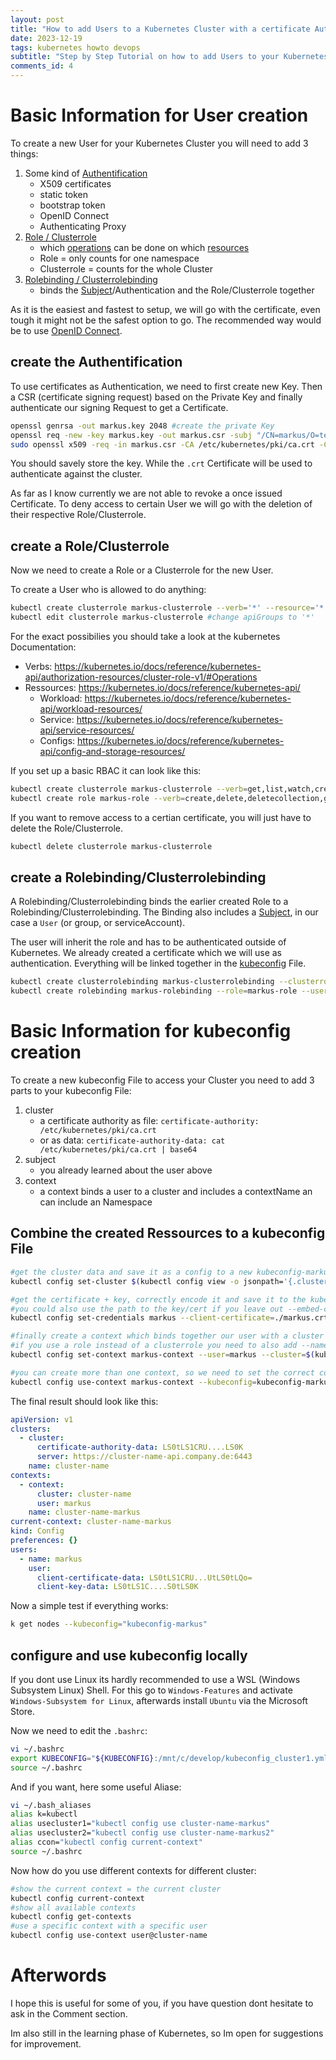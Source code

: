 ```yaml
---
layout: post
title: "How to add Users to a Kubernetes Cluster with a certificate Authentication and export to a kubeconfig file"
date: 2023-12-19
tags: kubernetes howto devops
subtitle: "Step by Step Tutorial on how to add Users to your Kubernetes-Cluster indcluding RBAC and exporting a kubeconfig File"
comments_id: 4
---
```


# Basic Information for User creation

To create a new User for your Kubernetes Cluster you will need to add 3 things:

1. Some kind of [Authentification](https://kubernetes.io/docs/reference/access-authn-authz/authentication/)
    * X509 certificates
    * static token
    * bootstrap token
    * OpenID Connect
    * Authenticating Proxy
2. [Role / Clusterrole](https://kubernetes.io/docs/reference/access-authn-authz/rbac/#role-and-clusterrole)
    * which [operations](https://kubernetes.io/docs/reference/kubernetes-api/authorization-resources/cluster-role-v1/#Operations) can be done on which [resources](https://kubernetes.io/docs/reference/kubernetes-api/)
    * Role = only counts for one namespace
    * Clusterrole = counts for the whole Cluster
3. [Rolebinding / Clusterrolebinding](https://kubernetes.io/docs/reference/access-authn-authz/rbac/#rolebinding-and-clusterrolebinding)
    * binds the [Subject](https://kubernetes.io/docs/reference/access-authn-authz/rbac/#referring-to-subjects)/Authentication and the Role/Clusterrole together

As it is the easiest and fastest to setup, we will go with the certificate, even tough it might not be the safest option to go. The recommended way would be to use [OpenID Connect](https://kubernetes.io/docs/reference/access-authn-authz/authentication/#openid-connect-tokens).

## create the Authentification

To use certificates as Authentication, we need to first create new Key. Then a CSR (certificate signing request) based on the Private Key and finally authenticate our signing Request to get a Certificate.

```bash
openssl genrsa -out markus.key 2048 #create the private Key
openssl req -new -key markus.key -out markus.csr -subj "/CN=markus/O=testcompany" #create a csr
sudo openssl x509 -req -in markus.csr -CA /etc/kubernetes/pki/ca.crt -CAkey /etc/kubernetes/pki/ca.key -CAcreateserial -out markus.crt #use the csr to get a Certificate
```

You should savely store the key. While the `.crt` Certificate will be used to authenticate against the cluster.

As far as I know currently we are not able to revoke a once issued Certificate. To deny access to certain User we will go with the deletion of their respective Role/Clusterrole.


## create a Role/Clusterrole

Now we need to create a Role or a Clusterrole for the new User.

To create a User who is allowed to do anything:

```bash
kubectl create clusterrole markus-clusterrole --verb='*' --resource='*'
kubectl edit clusterrole markus-clusterrole #change apiGroups to '*'
```

For the exact possibilies you should take a look at the kubernetes Documentation:

- Verbs: https://kubernetes.io/docs/reference/kubernetes-api/authorization-resources/cluster-role-v1/#Operations
- Ressources: https://kubernetes.io/docs/reference/kubernetes-api/
    + Workload: https://kubernetes.io/docs/reference/kubernetes-api/workload-resources/
    + Service: https://kubernetes.io/docs/reference/kubernetes-api/service-resources/
    + Configs: https://kubernetes.io/docs/reference/kubernetes-api/config-and-storage-resources/

If you set up a basic RBAC it can look like this:

```bash
kubectl create clusterrole markus-clusterrole --verb=get,list,watch,create,update,patch,delete --resource=deployments,services,configmaps,secrets
kubectl create role markus-role --verb=create,delete,deletecollection,get,list,patch,update,watch --resource='*'
``` 


If you want to remove access to a certian certificate, you will just have to delete the Role/Clusterrole.

```bash
kubectl delete clusterrole markus-clusterrole
```


## create a Rolebinding/Clusterrolebinding

A Rolebinding/Clusterrolebinding binds the earlier created Role to a Rolebinding/Clusterrolebinding. The Binding also includes a [Subject](https://kubernetes.io/docs/reference/access-authn-authz/rbac/#referring-to-subjects), in our case a `User` (or group, or serviceAccount). 

The user will inherit the role and has to be authenticated outside of Kubernetes. We already created a certificate which we will use as authentication. Everything will be linked together in the [kubeconfig](#combine-the-created-Files-to-a-kubeconfig-File) File.

```bash
kubectl create clusterrolebinding markus-clusterrolebinding --clusterrole=markus-clusterrole --user=markus
kubectl create rolebinding markus-rolebinding --role=markus-role --user=markus
```


# Basic Information for kubeconfig creation

To create a new kubeconfig File to access your Cluster you need to add 3 parts to your kubeconfig File:

1. cluster
    * a certificate authority as file: `certificate-authority: /etc/kubernetes/pki/ca.crt`
    * or as data: `certificate-authority-data: cat /etc/kubernetes/pki/ca.crt | base64`
2. subject
    * you already learned about the user above
3. context
    * a context binds a user to a cluster and includes a contextName an can include an Namespace


## Combine the created Ressources to a kubeconfig File


```bash
#get the cluster data and save it as a config to a new kubeconfig-markus file
kubectl config set-cluster $(kubectl config view -o jsonpath='{.clusters[0].name}') --server=$(kubectl config view -o jsonpath='{.clusters[0].cluster.server}') --certificate-authority=/etc/kubernetes/pki/ca.crt --kubeconfig=kubeconfig-markus --embed-certs

#get the certificate + key, correctly encode it and save it to the kubeconfig-markus file
#you could also use the path to the key/cert if you leave out --embed-certs=true
kubectl config set-credentials markus --client-certificate=./markus.crt --client-key=./markus.key --embed-certs=true --kubeconfig=kubeconfig-markus

#finally create a context which binds together our user with a cluster and save it to the kubeconfig-markus file
#if you use a role instead of a clusterrole you need to also add --namespace=custom_namespace
kubectl config set-context markus-context --user=markus --cluster=$(kubectl config view -o jsonpath='{.clusters[0].name}') --kubeconfig=kubeconfig-markus

#you can create more than one context, so we need to set the correct context
kubectl config use-context markus-context --kubeconfig=kubeconfig-markus
```


The final result should look like this:

```yaml
apiVersion: v1
clusters:
  - cluster:
      certificate-authority-data: LS0tLS1CRU....LS0K
      server: https://cluster-name-api.company.de:6443
    name: cluster-name
contexts:
  - context:
      cluster: cluster-name
      user: markus
    name: cluster-name-markus
current-context: cluster-name-markus
kind: Config
preferences: {}
users:
  - name: markus
    user:
      client-certificate-data: LS0tLS1CRU...UtLS0tLQo=
      client-key-data: LS0tLS1C....S0tLS0K
```


Now a simple test if everything works:

```bash
k get nodes --kubeconfig="kubeconfig-markus"
```

## configure and use kubeconfig locally

If you dont use Linux its hardly recommended to use a WSL (Windows Subsystem Linux) Shell. For this go to `Windows-Features` and activate `Windows-Subsystem for Linux`, afterwards install `Ubuntu` via the Microsoft Store.

Now we need to edit the `.bashrc`:

```bash
vi ~/.bashrc
export KUBECONFIG="${KUBECONFIG}:/mnt/c/develop/kubeconfig_cluster1.yml:/mnt/c/develop/kubeconfig_cluster2.yml"
source ~/.bashrc
```

And if you want, here some useful Aliase:

```bash
vi ~/.bash_aliases
alias k=kubectl
alias usecluster1="kubectl config use cluster-name-markus"
alias usecluster2="kubectl config use cluster-name-markus2"
alias ccon="kubectl config current-context"
source ~/.bashrc
```

Now how do you use different contexts for different cluster:

```bash
#show the current context = the current cluster
kubectl config current-context
#show all available contexts
kubectl config get-contexts
#use a specific context with a specific user
kubectl config use-context user@cluster-name
```


# Afterwords

I hope this is useful for some of you, if you have question dont hesitate to ask in the Comment section.

Im also still in the learning phase of Kubernetes, so Im open for suggestions for improvement.